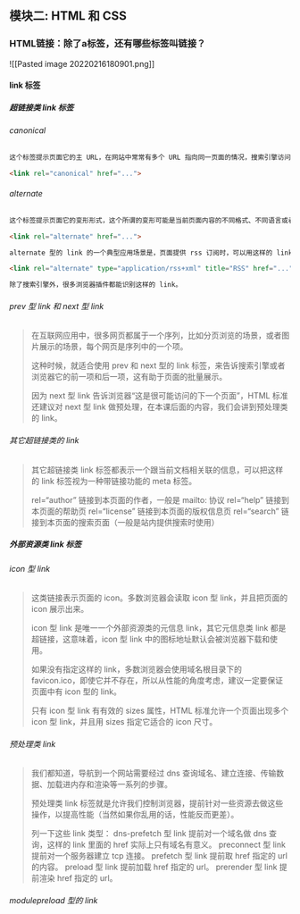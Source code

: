 ## 模块二: HTML 和 CSS

### HTML链接：除了a标签，还有哪些标签叫链接？

![[Pasted image 20220216180901.png]]

#### link 标签
##### 超链接类 link 标签
###### canonical
```html
这个标签提示页面它的主 URL，在网站中常常有多个 URL 指向同一页面的情况，搜索引擎访问这类页面时会去掉重复的页面，这个 link 会提示搜索引擎保留哪一个 URL。

<link rel="canonical" href="...">

```

###### alternate
```html
这个标签提示页面它的变形形式，这个所谓的变形可能是当前页面内容的不同格式、不同语言或者为不同的设备设计的版本，这种 link 通常也是提供给搜索引擎来使用的。

<link rel="alternate" href="...">

alternate 型的 link 的一个典型应用场景是，页面提供 rss 订阅时，可以用这样的 link 来引入：

<link rel="alternate" type="application/rss+xml" title="RSS" href="...">

除了搜索引擎外，很多浏览器插件都能识别这样的 link。
```

###### prev 型 link 和 next 型 link
> 在互联网应用中，很多网页都属于一个序列，比如分页浏览的场景，或者图片展示的场景，每个网页是序列中的一个项。
> 
> 这种时候，就适合使用 prev 和 next 型的 link 标签，来告诉搜索引擎或者浏览器它的前一项和后一项，这有助于页面的批量展示。
> 
> 因为 next 型 link 告诉浏览器“这是很可能访问的下一个页面”，HTML 标准还建议对 next 型 link 做预处理，在本课后面的内容，我们会讲到预处理类的 link。

###### 其它超链接类的 link
> 其它超链接类 link 标签都表示一个跟当前文档相关联的信息，可以把这样的 link 标签视为一种带链接功能的 meta 标签。
> 
> rel=“author” 链接到本页面的作者，一般是 mailto: 协议
> rel=“help” 链接到本页面的帮助页
> rel=“license” 链接到本页面的版权信息页
> rel=“search” 链接到本页面的搜索页面（一般是站内提供搜索时使用）

##### 外部资源类 link 标签
###### icon 型 link
> 这类链接表示页面的 icon。多数浏览器会读取 icon 型 link，并且把页面的 icon 展示出来。
> 
> icon 型 link 是唯一一个外部资源类的元信息 link，其它元信息类 link 都是超链接，这意味着，icon 型 link 中的图标地址默认会被浏览器下载和使用。
> 
> 如果没有指定这样的 link，多数浏览器会使用域名根目录下的 favicon.ico，即使它并不存在，所以从性能的角度考虑，建议一定要保证页面中有 icon 型的 link。
> 
> 只有 icon 型 link 有有效的 sizes 属性，HTML 标准允许一个页面出现多个 icon 型 link，并且用 sizes 指定它适合的 icon 尺寸。

###### 预处理类 link
>我们都知道，导航到一个网站需要经过 dns 查询域名、建立连接、传输数据、加载进内存和渲染等一系列的步骤。
>
>预处理类 link 标签就是允许我们控制浏览器，提前针对一些资源去做这些操作，以提高性能（当然如果你乱用的话，性能反而更差）。
>
> 列一下这些 link 类型：
> dns-prefetch 型 link 提前对一个域名做 dns 查询，这样的 link 里面的 href 实际上只有域名有意义。
> preconnect 型 link 提前对一个服务器建立 tcp 连接。
> prefetch 型 link 提前取 href 指定的 url 的内容。
> preload 型 link 提前加载 href 指定的 url。
> prerender 型 link 提前渲染 href 指定的 url。

###### modulepreload 型的 link
